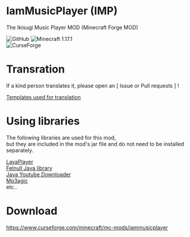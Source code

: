 # IamMusicPlayer (IMP)

The Ikisugi Music Player MOD (Minecraft Forge MOD)

<img alt="GitHub" src="https://img.shields.io/github/license/teamfelnull/iammusicplayer?style=for-the-badge"> <img alt="Minecraft 1.17.1" src="https://img.shields.io/badge/Minecraft-1.17.1-green.svg?style=for-the-badge"><br> <img alt="CurseForge" src="https://cf.way2muchnoise.eu/versions/386380.svg">

# Transration

If a kind person translates it, please open an [ Issue or Pull requests ] !

[Templates used for translation](https://github.com/TeamFelnull/IamMusicPlayer/tree/master/common/src/main/resources/assets/iammusicplayer/lang)

# Using libraries

The following libraries are used for this mod,  
but they are included in the mod's jar file and do not need to be installed separately.

[LavaPlayer](https://github.com/sedmelluq/lavaplayer)  
[Felnull Java library](https://github.com/TeamFelnull/FelNullJavaLibrary)  
[Java Youtube Downloader](https://github.com/sealedtx/java-youtube-downloader)  
[Mp3agic](https://github.com/mpatric/mp3agic)  
etc..

# Download

https://www.curseforge.com/minecraft/mc-mods/iammusicplayer
